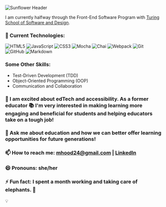 ![Sunflower Header](https://user-images.githubusercontent.com/102000070/194622610-a4330c3d-feab-4681-bdc1-bfb8c765195c.png)

I am currently halfway through the Front-End Software Program with [Turing School of Software and Design](https://turing.edu/). 

### 🌱 Current Technologies:
![HTML5](https://img.shields.io/badge/html5-%23E34F26.svg?style=for-the-badge&logo=html5&logoColor=white)
![JavaScript](https://img.shields.io/badge/javascript-%23323330.svg?style=for-the-badge&logo=javascript&logoColor=%23F7DF1E)
![CSS3](https://img.shields.io/badge/css3-%231572B6.svg?style=for-the-badge&logo=css3&logoColor=white)
![Mocha](https://img.shields.io/badge/-mocha-%238D6748?style=for-the-badge&logo=mocha&logoColor=white)
![Chai](https://img.shields.io/badge/chai-A30701?style=for-the-badge&logo=chai&logoColor=white)
![Webpack](https://img.shields.io/badge/webpack-%238DD6F9.svg?style=for-the-badge&logo=webpack&logoColor=black)
![Git](https://img.shields.io/badge/git-%23F05033.svg?style=for-the-badge&logo=git&logoColor=white)
![GitHub](https://img.shields.io/badge/github-%23121011.svg?style=for-the-badge&logo=github&logoColor=white)
![Markdown](https://img.shields.io/badge/markdown-%23000000.svg?style=for-the-badge&logo=markdown&logoColor=white)

### Some Other Skills:
- Test-Driven Development (TDD)
- Object-Oriented Programming (OOP)
- Communication and Collaboration

### 🎉 I am excited about edTech and accessibility. As a former educator 📚 I'm very interested in making learning more engaging and beneficial for students and helping educators take on a tough job!

### 💬 Ask me about education and how we can better offer learning opportunities for future generations!

### 📫 How to reach me: mhood24@gmail.com | [LinkedIn](https://www.linkedin.com/in/marianne-barton-1307/) 

### 😄 Pronouns: she/her

### ⚡ Fun fact: I spent a month working and taking care of elephants. 🐘

<!--
**mhbarton/mhbarton** is a ✨ _special_ ✨ repository because its `README.md` (this file) appears on your GitHub profile.
-->

💡

